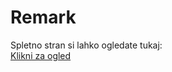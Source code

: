 # Remark

Spletno stran si lahko ogledate tukaj:  
[Klikni za ogled](https://anzekriznar.github.io/Remark/)
